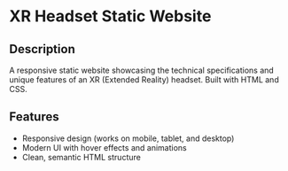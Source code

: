 # XR Headset Static Website  

## Description  
A responsive static website showcasing the technical specifications and unique features of an XR (Extended Reality) headset. Built with HTML and CSS.  

## Features  
- Responsive design (works on mobile, tablet, and desktop)  
- Modern UI with hover effects and animations  
- Clean, semantic HTML structure  


